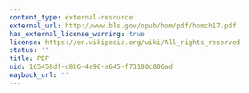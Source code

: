 ```yaml
---
content_type: external-resource
external_url: http://www.bls.gov/opub/hom/pdf/homch17.pdf
has_external_license_warning: true
license: https://en.wikipedia.org/wiki/All_rights_reserved
status: ''
title: PDF
uid: 165458df-d8b6-4a96-a645-f73180c806ad
wayback_url: ''
---
```

